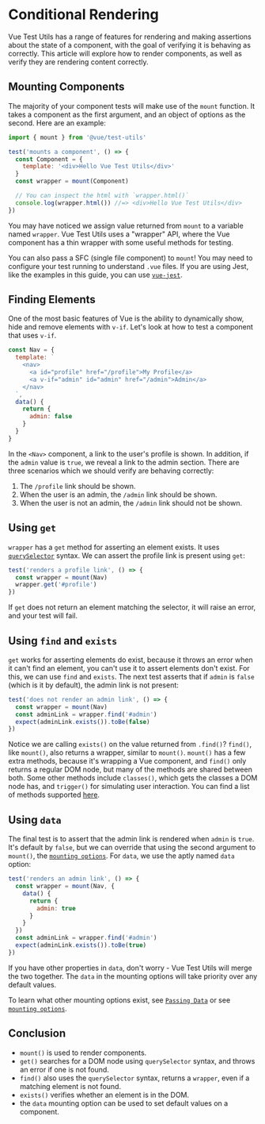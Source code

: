 # Conditional Rendering

Vue Test Utils has a range of features for rendering and making assertions about the state of a component, with the goal of verifying it is behaving as correctly. This article will explore how to render components, as well as verify they are rendering content correctly.

## Mounting Components

The majority of your component tests will make use of the `mount` function. It takes a component as the first argument, and an object of options as the second. Here are an example:

```js
import { mount } from '@vue/test-utils'

test('mounts a component', () => {
  const Component = {
    template: '<div>Hello Vue Test Utils</div>'
  }
  const wrapper = mount(Component)

  // You can inspect the html with `wrapper.html()`
  console.log(wrapper.html()) //=> <div>Hello Vue Test Utils</div>
})
```

You may have noticed we assign value returned from `mount` to a variable named `wrapper`. Vue Test Utils uses a "wrapper" API, where the Vue component has a thin wrapper with some useful methods for testing.

You can also pass a SFC (single file component) to `mount`! You may need to configure your test running to understand `.vue` files. If you are using Jest, like the examples in this guide, you can use [`vue-jest`](https://github.com/vuejs/vue-jest).

## Finding Elements

One of the most basic features of Vue is the ability to dynamically show, hide and remove elements with `v-if`. Let's look at how to test a component that uses `v-if`.

```js
const Nav = {
  template: `
    <nav>
      <a id="profile" href="/profile">My Profile</a>
      <a v-if="admin" id="admin" href="/admin">Admin</a>
    </nav>
  `,
  data() {
    return {
      admin: false
    }
  }
}
```

In the `<Nav>` component, a link to the user's profile is shown. In addition, if the `admin` value is `true`, we reveal a link to the admin section. There are three scenarios which we should verify are behaving correctly:

1. The `/profile` link should be shown.
2. When the user is an admin, the `/admin` link should be shown.
3. When the user is not an admin, the `/admin` link should not be shown.

## Using `get`

`wrapper` has a `get` method for asserting an element exists. It uses [`querySelector`](https://developer.mozilla.org/en-US/docs/Web/API/Document/querySelector) syntax. We can assert the profile link is present using `get`:

```js
test('renders a profile link', () => {
  const wrapper = mount(Nav)
  wrapper.get('#profile')
})
```

If `get` does not return an element matching the selector, it will raise an error, and your test will fail.

## Using `find` and `exists`

`get` works for asserting elements do exist, because it throws an error when it can't find an element, you can't use it to assert elements don't exist. For this, we can use `find` and `exists`. The next test asserts that if `admin` is `false` (which is it by default), the admin link is not present:

```js
test('does not render an admin link', () => {
  const wrapper = mount(Nav)
  const adminLink = wrapper.find('#admin')
  expect(adminLink.exists()).toBe(false)
})
```

Notice we are calling `exists()` on the value returned from `.find()`? `find()`, like `mount()`, also returns a wrapper, similar to `mount()`. `mount()` has a few extra methods, because it's wrapping a Vue component, and `find()` only returns a regular DOM node, but many of the methods are shared between both. Some other methods include `classes()`, which gets the classes a DOM node has, and `trigger()` for simulating user interaction. You can find a list of methods supported [here](/api/#wrapper-methods).

## Using `data`

The final test is to assert that the admin link is rendered when `admin` is `true`. It's default by `false`, but we can override that using the second argument to `mount()`, the [`mounting options`](/api/#mount-options). For `data`, we use the aptly named `data` option:

```js
test('renders an admin link', () => {
  const wrapper = mount(Nav, {
    data() {
      return {
        admin: true
      }
    }
  })
  const adminLink = wrapper.find('#admin')
  expect(adminLink.exists()).toBe(true)
})
```

If you have other properties in `data`, don't worry - Vue Test Utils will merge the two together. The `data` in the mounting options will take priority over any default values.

To learn what other mounting options exist, see [`Passing Data`](/guide/passing-data.html) or see [`mounting options`](/api/#mount-options).

## Conclusion

- `mount()` is used to render components.
- `get()` searches for a DOM node using `querySelector` syntax, and throws an error if one is not found.
- `find()` also uses the `querySelector` syntax, returns a `wrapper`, even if a matching element is not found.
- `exists()` verifies whether an element is in the DOM.
- the `data` mounting option can be used to set default values on a component.
